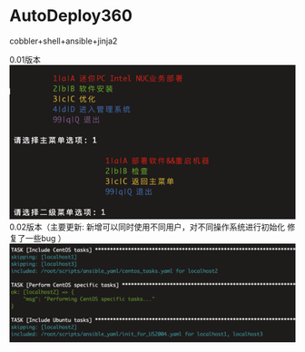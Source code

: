 # AutoDeploy360

cobbler+shell+ansible+jinja2

0.01版本
![Alt text](./images/WechatIMG3576.png)
0.02版本（主要更新:
新增可以同时使用不同用户，对不同操作系统进行初始化
修复了一些bug
）
![Alt text](./images/WechatIMG3578.png)

